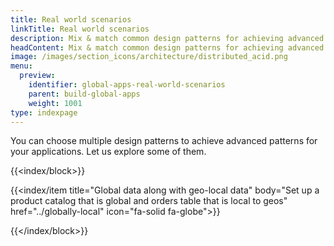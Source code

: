 ```yaml
---
title: Real world scenarios
linkTitle: Real world scenarios
description: Mix & match common design patterns for achieving advanced patterns
headContent: Mix & match common design patterns for achieving advanced patterns
image: /images/section_icons/architecture/distributed_acid.png
menu:
  preview:
    identifier: global-apps-real-world-scenarios
    parent: build-global-apps
    weight: 1001
type: indexpage
---
```


You can choose multiple design patterns to achieve advanced patterns for your applications. Let us explore some of them.

{{<index/block>}}

{{<index/item
    title="Global data along with geo-local data"
    body="Set up a product catalog that is global and orders table that is local to geos"
    href="../globally-local"
    icon="fa-solid fa-globe">}}

{{</index/block>}}
